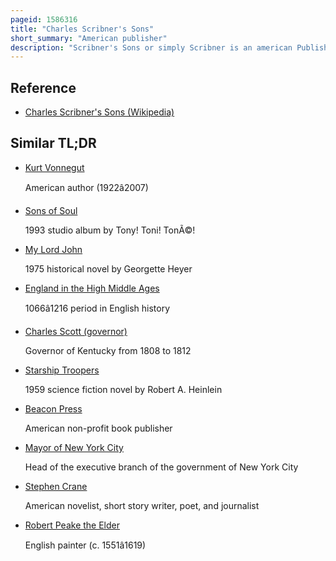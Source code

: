 ```yaml
---
pageid: 1586316
title: "Charles Scribner's Sons"
short_summary: "American publisher"
description: "Scribner's Sons or simply Scribner is an american Publisher based in new York City known for publishing american Authors including Henry James ernest hemingway f. Scott Fitzgerald Kurt Vonnegut Marjorie kinnan Rawlings Stephen king robert a. Heinlein, Thomas Wolfe, George Santayana, John Clellon Holmes, Don Delillo, and Edith Wharton."
---
```


## Reference

- [Charles Scribner's Sons (Wikipedia)](https://en.wikipedia.org/?curid=1586316)

## Similar TL;DR

- [Kurt Vonnegut](/tldr/en/kurt-vonnegut)

  American author (1922â2007)

- [Sons of Soul](/tldr/en/sons-of-soul)

  1993 studio album by Tony! Toni! TonÃ©!

- [My Lord John](/tldr/en/my-lord-john)

  1975 historical novel by Georgette Heyer

- [England in the High Middle Ages](/tldr/en/england-in-the-high-middle-ages)

  1066â1216 period in English history

- [Charles Scott (governor)](/tldr/en/charles-scott-governor)

  Governor of Kentucky from 1808 to 1812

- [Starship Troopers](/tldr/en/starship-troopers)

  1959 science fiction novel by Robert A. Heinlein

- [Beacon Press](/tldr/en/beacon-press)

  American non-profit book publisher

- [Mayor of New York City](/tldr/en/mayor-of-new-york-city)

  Head of the executive branch of the government of New York City

- [Stephen Crane](/tldr/en/stephen-crane)

  American novelist, short story writer, poet, and journalist

- [Robert Peake the Elder](/tldr/en/robert-peake-the-elder)

  English painter (c. 1551â1619)
